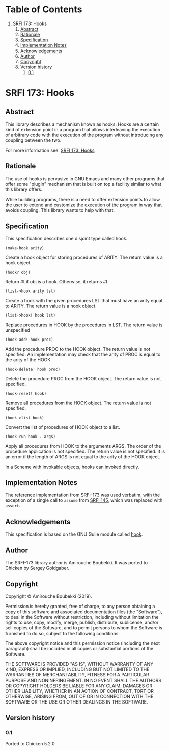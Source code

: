 
# Table of Contents

1.  [SRFI 173: Hooks](#orgf9ebaf9)
    1.  [Abstract](#org0973b67)
    2.  [Rationale](#org1b1b345)
    3.  [Specification](#org4de4b97)
    4.  [Implementation Notes](#orgc00b204)
    5.  [Acknowledgements](#org8675681)
    6.  [Author](#orgb109d68)
    7.  [Copyright](#org47253bb)
    8.  [Version history](#orga1b7c9f)
        1.  [0.1](#org8ae9aef)


<a id="orgf9ebaf9"></a>

# SRFI 173: Hooks


<a id="org0973b67"></a>

## Abstract

This library describes a mechanism known as hooks. Hooks are a certain kind of extension point in a program that allows interleaving the execution of arbitrary code with the execution of the program without introducing any coupling between the two.

For more information see: [SRFI 173: Hooks](https://srfi.schemers.org/srfi-173/srfi-173.html)


<a id="org1b1b345"></a>

## Rationale

The use of hooks is pervasive in GNU Emacs and many other programs that offer some "plugin" mechanism that is built on top a facility similar to what this library offers.

While building programs, there is a need to offer extension points to allow the user to extend and customize the execution of the program in way that avoids coupling. This library wants to help with that.


<a id="org4de4b97"></a>

## Specification

This specification describes one disjoint type called hook.

    (make-hook arity)

Create a hook object for storing procedures of ARITY. The return value is a hook object.

    (hook? obj)

Return #t if obj is a hook. Otherwise, it returns #f.

    (list->hook arity lst)

Create a hook with the given procedures LST that must have an arity equal to ARITY. The return value is a hook object.

    (list->hook! hook lst)

Replace procedures in HOOK by the procedures in LST. The return value is unspecified

    (hook-add! hook proc)

Add the procedure PROC to the HOOK object. The return value is not specified. An implementation may check that the arity of PROC is equal to the arity of the HOOK.

    (hook-delete! hook proc)

Delete the procedure PROC from the HOOK object. The return value is not specified.

    (hook-reset! hook)

Remove all procedures from the HOOK object. The return value is not specified.

    (hook->list hook)

Convert the list of procedures of HOOK object to a list.

    (hook-run hook . args)

Apply all procedures from HOOK to the arguments ARGS. The order of the procedure application is not specified. The return value is not specified. It is an error if the
length of ARGS is not equal to the arity of the HOOK object.

In a Scheme with invokable objects, hooks can invoked directly.


<a id="orgc00b204"></a>

## Implementation Notes

The reference implementation from SRFI-173 was used verbatim, with the exception of a single call to `assume` from [SRFI 145](https://srfi.schemers.org/srfi-145/srfi-145.html), which was replaced with `assert`.


<a id="org8675681"></a>

## Acknowledgements

This specification is based on the GNU Guile module called [hook](https://www.gnu.org/software/guile/manual/html_node/Hooks.html#Hooks).


<a id="orgb109d68"></a>

## Author

The SRFI-173 library author is Amirouche Boubekki.  It was ported to Chicken by Sergey Goldgaber.


<a id="org47253bb"></a>

## Copyright

Copyright © Amirouche Boubekki (2019).

Permission is hereby granted, free of charge, to any person obtaining a copy of this software and associated documentation files (the "Software"), to deal in the Software without restriction, including without limitation the rights to use, copy, modify, merge, publish, distribute, sublicense, and/or sell copies of the Software, and to permit persons to whom the Software is furnished to do so, subject to the following conditions:

The above copyright notice and this permission notice (including the next paragraph) shall be included in all copies or substantial portions of the Software.

THE SOFTWARE IS PROVIDED "AS IS", WITHOUT WARRANTY OF ANY KIND, EXPRESS OR IMPLIED, INCLUDING BUT NOT LIMITED TO THE WARRANTIES OF MERCHANTABILITY, FITNESS FOR A PARTICULAR PURPOSE AND NONINFRINGEMENT. IN NO EVENT SHALL THE AUTHORS OR COPYRIGHT HOLDERS BE LIABLE FOR ANY CLAIM, DAMAGES OR OTHER LIABILITY, WHETHER IN AN ACTION OF CONTRACT, TORT OR OTHERWISE, ARISING FROM, OUT OF OR IN CONNECTION WITH THE SOFTWARE OR THE USE OR OTHER DEALINGS IN THE SOFTWARE.


<a id="orga1b7c9f"></a>

## Version history


<a id="org8ae9aef"></a>

### 0.1

Ported to Chicken 5.2.0

